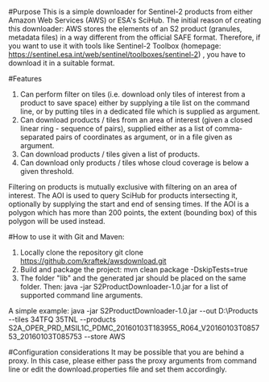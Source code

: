 #Purpose
This is a simple downloader for Sentinel-2 products from either Amazon Web Services (AWS) or ESA's SciHub.
The initial reason of creating this downloader: AWS stores the elements of an S2 product (granules, metadata files) in a way
different from the official SAFE format. Therefore, if you want to use it with tools like Sentinel-2 Toolbox 
(homepage: https://sentinel.esa.int/web/sentinel/toolboxes/sentinel-2) , you have to download it in a suitable format.

#Features
1. Can perform filter on tiles (i.e. download only tiles of interest from a product to save space) either by supplying
a tile list on the command line, or by putting tiles in a dedicated file which is supplied as argument.
2. Can download products / tiles from an area of interest (given a closed linear ring - sequence of <lon lat> pairs),
supplied either as a list of comma-separated pairs of coordinates as argument, or in a file given as argument.
3. Can download products / tiles given a list of products.
4. Can download only products / tiles whose cloud coverage is below a given threshold.

Filtering on products is mutually exclusive with filtering on an area of interest. The AOI is used to query SciHub for products intersecting it, optionally by supplying the start and end of sensing times. If the AOI is a polygon which has more than 200 points, the extent (bounding box) of this polygon will be used instead.

#How to use it with Git and Maven:
1. Locally clone the repository
    git clone https://github.com/kraftek/awsdownload.git
2. Build and package the project:
    mvn clean package -DskipTests=true
3. The folder "lib" and the generated jar should be placed on the same folder. Then:
    java -jar S2ProductDownloader-1.0.jar
   for a list of supported command line arguments.

A simple example:
    java -jar S2ProductDownloader-1.0.jar --out D:\Products --tiles 34TFQ 35TNL --products S2A_OPER_PRD_MSIL1C_PDMC_20160103T183955_R064_V20160103T085753_20160103T085753 --store AWS

#Configuration considerations
It may be possible that you are behind a proxy. In this case, please either pass the proxy arguments from command line or edit the download.properties file and set them accordingly.
